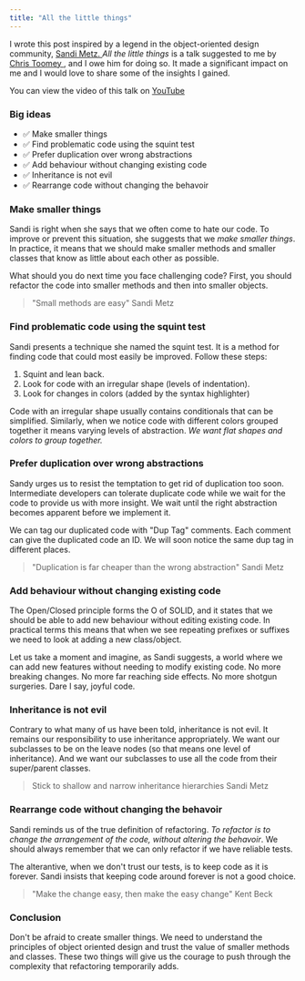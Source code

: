 ```yaml
---
title: "All the little things"
---
```

I wrote this post inspired by a legend in the object-oriented design community, 
<a href="https://sandimetz.com/about" target="_blank" rel="noreferrer noopener">
  Sandi Metz.
</a>
<em>All the little things</em> is a talk suggested to me by
<a href="https://ctoomey.com/" target="_blank" rel="noreferrer noopener">
  Chris Toomey
</a>
, and I owe him for doing so. It made a significant impact on me and I
would love to share some of the insights I gained.

You can view the video of this talk on
<a href="https://www.youtube.com/watch?v=8bZh5LMaSmE" target="_blank" rel="noreferrer noopener">
  YouTube
</a>

### Big ideas

- ✅ Make smaller things
- ✅ Find problematic code using the squint test
- ✅ Prefer duplication over wrong abstractions
- ✅ Add behaviour without changing existing code
- ✅ Inheritance is not evil
- ✅ Rearrange code without changing the behavoir

### Make smaller things

Sandi is right when she says that we often come to hate our code. To improve or prevent
this situation, she suggests that we <em>make smaller things</em>. In practice, it means
that we should make smaller methods and smaller classes that know as little about each
other as possible.

What should you do next time you face challenging code? First, you should refactor the code
into smaller methods and then into smaller objects.

> "Small methods are easy" <span>Sandi Metz</span>

### Find problematic code using the squint test

Sandi presents a technique she named the squint test. It is a method for finding code
that could most easily be improved. Follow these steps:
1. Squint and lean back.
2. Look for code with an irregular shape (levels of indentation).
3. Look for changes in colors (added by  the syntax highlighter)

Code with an irregular shape usually contains conditionals that can be simplified.
Similarly, when we notice code with different colors grouped together it means varying
levels of abstraction. <em>We want flat shapes and colors to group together.</em>

### Prefer duplication over wrong abstractions

Sandy urges us to resist the temptation to get rid of duplication too soon. Intermediate
developers can tolerate duplicate code while we wait for the code to provide us with more
insight. We wait until the right abstraction becomes apparent before we implement it.

We can tag our duplicated code with "Dup Tag" comments. Each comment can give the
duplicated code an ID. We will soon notice the same dup tag in different places.

> "Duplication is far cheaper than the wrong abstraction" <span>Sandi Metz</span>

### Add behaviour without changing existing code

The Open/Closed principle forms the O of SOLID, and it states that we should be able to
add new behaviour without editing existing code. In practical terms this means that when
we see repeating prefixes or suffixes we need to look at adding a new class/object.

Let us take a moment and imagine, as Sandi suggests, a world where we can add new features
without needing to modify existing code. No more breaking changes. No more far reaching
side effects. No more shotgun surgeries. Dare I say, joyful code.

### Inheritance is not evil

Contrary to what many of us have been told, inheritance is not evil. It remains our 
responsibility to use inheritance appropriately. We want our subclasses to be on the leave nodes
(so that means one level of inheritance). And we want our subclasses to use all the code
from their super/parent classes.

> Stick to shallow and narrow inheritance hierarchies <span>Sandi Metz</span>

### Rearrange code without changing the behavoir

Sandi reminds us of the true definition of refactoring. <em>To refactor is to change the
arrangement of the code, without altering the behavoir</em>. We should always remember
that we can only refactor if we have reliable tests.

The alterantive, when we don't trust our tests, is to keep code as it is forever. Sandi
insists that keeping code around forever is not a good choice.

> "Make the change easy, then make the easy change" <span>Kent Beck</span>

### Conclusion
Don't be afraid to create smaller things. We need to understand the principles of object
oriented design and trust the value of smaller methods and classes. These two things will
give us the courage to push through the complexity that refactoring temporarily adds.
